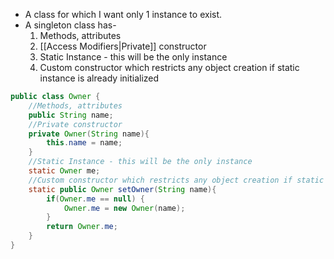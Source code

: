 - A class for which I want only 1 instance to exist.
- A singleton class has-
	1. Methods, attributes  
	2. [[Access Modifiers|Private]] constructor 
	3. Static Instance - this will be the only instance  
	4. Custom constructor which restricts any object creation if static instance is already initialized 

```java
public class Owner {  
    //Methods, attributes  
    public String name;  
    //Private constructor  
    private Owner(String name){  
        this.name = name;  
    }  
    //Static Instance - this will be the only instance  
    static Owner me;  
    //Custom constructor which restricts any object creation if static instance is already initialized  
    static public Owner setOwner(String name){  
        if(Owner.me == null) {  
            Owner.me = new Owner(name);  
        }  
        return Owner.me;  
    }  
}
```